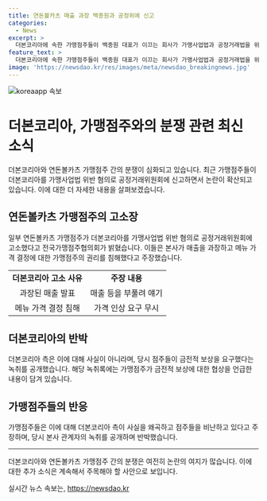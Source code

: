 ```yaml
---
title: 연돈볼카츠 매출 과장 백종원과 공정위에 신고
categories:
  - News
excerpt: >
  더본코리아에 속한 가맹점주들이 백종원 대표가 이끄는 회사가 가맹사업법과 공정거래법을 위반했다며 공정거래위원회에 신고했다. 가맹점주들은 본사가 매출을 부풀려 얘기하고 가격 결정을 침해했다고 주장하며, 녹취록을 공개하며 본사를 비판했다. 반면 더본코리아 측은 가맹점주들이 금전적 보상을 요구했다며, 녹취를 공개하여 상대방에 대해 맞서고 있다고 주장했다.
feature_text: >
  더본코리아에 속한 가맹점주들이 백종원 대표가 이끄는 회사가 가맹사업법과 공정거래법을 위반했다며 공정거래위원회에 신고했다. 가맹점주들은 본사가 매출을 부풀려 얘기하고 가격 결정을 침해했다고 주장하며, 녹취록을 공개하며 본사를 비판했다. 반면 더본코리아 측은 가맹점주들이 금전적 보상을 요구했다며, 녹취를 공개하여 상대방에 대해 맞서고 있다고 주장했다.
image: 'https://newsdao.kr/res/images/meta/newsdao_breakingnews.jpg'
---
```


<p><img src="https://newsdao.kr/res/images/meta/newsdao_breakingnews.jpg" alt="koreaapp 속보" /></p>

<h1 data-ke-size="size26">더본코리아, 가맹점주와의 분쟁 관련 최신 소식</h1>

<p data-ke-size="size16">더본코리아와 연돈볼카츠 가맹점주 간의 분쟁이 심화되고 있습니다. 최근 가맹점주들이 더본코리아를 가맹사업법 위반 혐의로 공정거래위원회에 신고하면서 논란이 확산되고 있습니다. 이에 대한 더 자세한 내용을 살펴보겠습니다.</p>

<h2 data-ke-size="size24">연돈볼카츠 가맹점주의 고소장</h2>

<p data-ke-size="size16">일부 연돈볼카츠 가맹점주가 더본코리아를 가맹사업법 위반 혐의로 공정거래위원회에 고소했다고 전국가맹점주협의회가 밝혔습니다. 이들은 본사가 매출을 과장하고 메뉴 가격 결정에 대한 가맹점주의 권리를 침해했다고 주장했습니다.</p>

<table>
    <tr>
        <td style="text-align: center; height: 17px;"><b>더본코리아 고소 사유</b></td>
        <td style="text-align: center; height: 17px;"><b>주장 내용</b></td>
    </tr>
    <tr>
        <td style="text-align: center; height: 17px;">과장된 매출 발표</td>
        <td style="text-align: center; height: 17px;">매출 등을 부풀려 얘기</td>
    </tr>
    <tr>
        <td style="text-align: center; height: 17px;">메뉴 가격 결정 침해</td>
        <td style="text-align: center; height: 17px;">가격 인상 요구 무시</td>
    </tr>
</table>

<h2 data-ke-size="size24">더본코리아의 반박</h2>

<p data-ke-size="size16">더본코리아 측은 이에 대해 사실이 아니라며, 당시 점주들이 금전적 보상을 요구했다는 녹취를 공개했습니다. 해당 녹취록에는 가맹점주가 금전적 보상에 대한 협상을 언급한 내용이 담겨 있습니다.</p>

<h2 data-ke-size="size24">가맹점주들의 반응</h2>

<p data-ke-size="size16">가맹점주들은 이에 대해 더본코리아 측이 사실을 왜곡하고 점주들을 비난하고 있다고 주장하며, 당시 본사 관계자의 녹취를 공개하며 반박했습니다.</p>

<hr />

<p data-ke-size="size16">더본코리아와 연돈볼카츠 가맹점주 간의 분쟁은 여전히 논란의 여지가 많습니다. 이에 대한 추가 소식은 계속해서 주목해야 할 사안으로 보입니다.</p>
실시간 뉴스 속보는, <a href="https://newsdao.kr" rel="dofollow">https://newsdao.kr</a>


